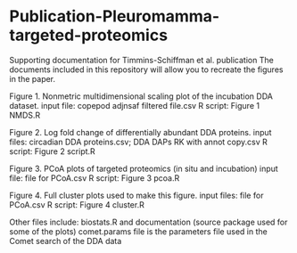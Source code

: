 # Publication-Pleuromamma-targeted-proteomics
Supporting documentation for Timmins-Schiffman et al. publication
The documents included in this repository will allow you to recreate the figures in the paper.

Figure 1. Nonmetric multidimensional scaling plot of the incubation DDA dataset.
input file: copepod adjnsaf filtered file.csv
R script: Figure 1 NMDS.R

Figure 2. Log fold change of differentially abundant DDA proteins.
input files: circadian DDA proteins.csv; DDA DAPs RK with annot copy.csv
R script: Figure 2 script.R

Figure 3. PCoA plots of targeted proteomics (in situ and incubation)
input file: file for PCoA.csv
R script: Figure 3 pcoa.R

Figure 4. Full cluster plots used to make this figure.
input files: file for PCoA.csv
R script: Figure 4 cluster.R

Other files include:
biostats.R and documentation (source package used for some of the plots)
comet.params file is the parameters file used in the Comet search of the DDA data
